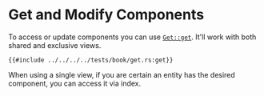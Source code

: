 # Get and Modify Components

To access or update components you can use [`Get::get`](https://docs.rs/shipyard/latest/shipyard/trait.Get.html#tymethod.get). It'll work with both shared and exclusive views.

```rust, noplaypen
{{#include ../../../../tests/book/get.rs:get}}
```

When using a single view, if you are certain an entity has the desired component, you can access it via index.
